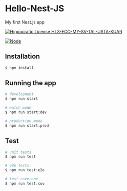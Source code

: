 # Hello-Nest-JS

My first Nest.js app

[![Hippocratic License HL3-ECO-MY-SV-TAL-USTA-XUAR](https://img.shields.io/static/v1?label=Hippocratic%20License&message=HL3-ECO-MY-SV-TAL-USTA-XUAR&labelColor=5e2751&color=bc8c3d)](https://firstdonoharm.dev/version/3/0/eco-my-sv-tal-usta-xuar.html)

[![Node](https://github.com/stephengtuggy/hello-nest-js/actions/workflows/node.yml/badge.svg)](https://github.com/stephengtuggy/hello-nest-js/actions/workflows/node.yml)

## Installation

```bash
$ npm install
```

## Running the app

```bash
# development
$ npm run start

# watch mode
$ npm run start:dev

# production mode
$ npm run start:prod
```

## Test

```bash
# unit tests
$ npm run test

# e2e tests
$ npm run test:e2e

# test coverage
$ npm run test:cov
```
